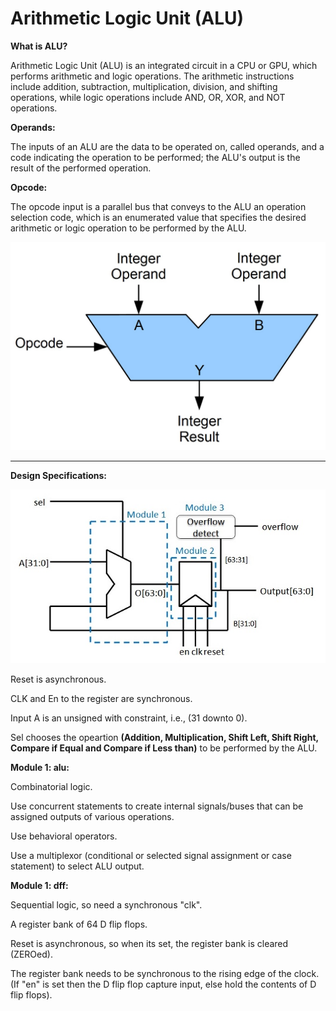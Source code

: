# Arithmetic Logic Unit (ALU)

**What is ALU?**

Arithmetic Logic Unit (ALU) is an integrated circuit in a CPU or GPU, which performs arithmetic and logic operations. The arithmetic instructions include addition, subtraction, multiplication, division, and shifting operations, while logic operations include AND, OR, XOR, and NOT operations.

**Operands:**

The inputs of an ALU are the data to be operated on, called operands, and a code indicating the operation to be performed; the ALU's output is the result of the performed operation.

**Opcode:**

The opcode input is a parallel bus that conveys to the ALU an operation selection code, which is an enumerated value that specifies the desired arithmetic or logic operation to be performed by the ALU.

<img src="ALUBlock.jpg" width=600>

------------------------------------------------------------
**Design Specifications:**

<img src="ALU_VHDL.jpg">

Reset is asynchronous.

CLK and En to the register are synchronous.

Input A is an unsigned with constraint, i.e., (31 downto 0).

Sel chooses the opeartion **(Addition, Multiplication, Shift Left, Shift Right, Compare if Equal and Compare if Less than)** to be performed by the ALU.


**Module 1: alu:**

Combinatorial logic.

Use concurrent statements to create internal signals/buses that can be assigned outputs of various operations.

Use behavioral operators.

Use a multiplexor (conditional or selected signal assignment or case statement) to select ALU output.


**Module 1: dff:**

Sequential logic, so need a synchronous "clk".

A register bank of 64 D flip flops.

Reset is asynchronous, so when its set, the register bank is cleared (ZEROed).

The register bank needs to be synchronous to the rising edge of the clock.
(If "en" is set then the D flip flop capture input, else hold the contents of D flip flops).
